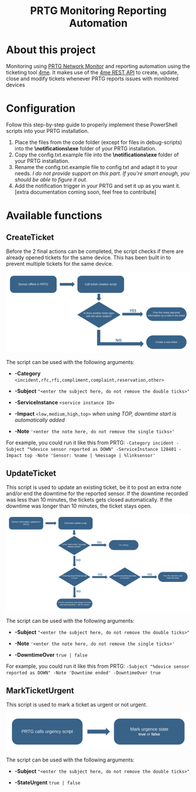 
<div align="center">

# PRTG Monitoring Reporting Automation

</div>

# About this project
Monitoring using [PRTG Network Monitor](https://www.paessler.com/nl) and reporting automation using the ticketing tool [4me](https://4me.com/). It makes use of the [4me REST API](https://developer.4me.com/v1/) to create, update, close and modify tickets whenever PRTG reports issues with monitored devices

  

# Configuration
Follow this step-by-step guide to properly implement these PowerShell scripts into your PRTG installation.

1. Place the files from the code folder (except for files in debug-scripts) into the **\notifications\exe** folder of your PRTG installation.
2. Copy the config.txt.example file into the **\notifications\exe** folder of your PRTG installation.
3. Rename the config.txt.example file to config.txt and adapt it to your needs. *I do not provide support on this part. If you're smart enough, you should be able to figure it out.*
4. Add the notification trigger in your PRTG and set it up as you want it. [extra documentation coming soon, feel free to contribute]


# Available functions

## CreateTicket

Before the 2 final actions can be completed, the script checks if there are already opened tickets for the same device. This has been built in to prevent multiple tickets for the same device.

![Create ticket flowchart](docs/flowcharts/create-ticket-flowchart.svg)

  

The script can be used with the following arguments:

-  **-Category**  `<incident,rfc,rfi,compliment,complaint,reservation,other>`

-  **-Subject**  `"<enter the subject here, do not remove the double ticks>"`

-  **-ServiceInstance**  `<service instance ID>`

-  **-Impact**  `<low,medium,high,top>`  *when using TOP, downtime start is automatically added*

-  **-Note**  `'<enter the note here, do not remove the single ticks>'`

  

For example, you could run it like this from PRTG: `-Category incident -Subject "%device sensor reported as DOWN" -ServiceInstance 128401 -Impact top -Note 'Sensor: %name | %message | %linksensor'`

  

## UpdateTicket

This script is used to update an existing ticket, be it to post an extra note and/or end the downtime for the reported sensor. If the downtime recorded was less than 10 minutes, the tickets gets closed automatically. If the downtime was longer than 10 minutes, the ticket stays open.

![Create ticket flowchart](docs/flowcharts/update-ticket-flowchart.svg)

  

The script can be used with the following arguments:

-  **-Subject**  `"<enter the subject here, do not remove the double ticks>"`

-  **-Note**  `'<enter the note here, do not remove the single ticks>'`

-  **-DowntimeOver**  `true | false`

  

For example, you could run it like this from PRTG: `-Subject "%device sensor reported as DOWN" -Note 'Downtime ended' -DowntimeOver true`

  

## MarkTicketUrgent

This script is used to mark a ticket as urgent or not urgent.

![Create ticket flowchart](docs/flowcharts/mark-ticket-urgency.svg)

  

The script can be used with the following arguments:

-  **-Subject**  `"<enter the subject here, do not remove the double ticks>"`

-  **-StateUrgent**  `true | false`